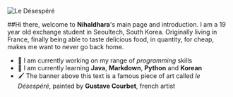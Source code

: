 ![Le Désespéré](Images/Gustave_Courbet_Le_Désespéré_Banner.jpg)

##Hi there, welcome to **Nihaldhara**'s main page and introduction. 
I am a 19 year old exchange student in Seoultech, South Korea. 
Originally living in France, finally being able to taste delicious food, in quantity, for cheap, makes me want to never go back home.

* 🔭 I am currently working on my range of _programming_ skills
* 🌱 I am currently learning **Java**, **Markdown**, **Python** and **Korean**
* 🖌️ The banner above this text is a famous piece of art called *le Désespéré*, painted by **Gustave Courbet**, french artist
